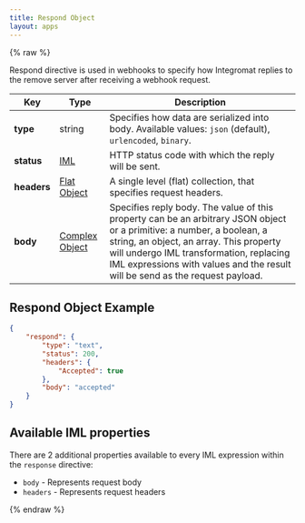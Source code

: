 ```yaml
---
title: Respond Object
layout: apps
---
```


{% raw %}

Respond directive is used in webhooks to specify how Integromat replies to the remove server after receiving a webhook request.

Key | Type | Description
--- | --- | ---
**type** | string | Specifies how data are serialized into body. Available values: `json` (default), `urlencoded`, `binary`.
**status** | [IML](iml.html) | HTTP status code with which the reply will be sent.
**headers** | [Flat Object](flat-object.html) | A single level (flat) collection, that specifies request headers.
**body** | [Complex Object](complex-object.html) | Specifies reply body. The value of this property can be an arbitrary JSON object or a primitive: a number, a boolean, a string, an object, an array. This property will undergo IML transformation, replacing IML expressions with values and the result will be send as the request payload.

## Respond Object Example

```json
{
    "respond": {
		"type": "text",
        "status": 200,
        "headers": {
            "Accepted": true
        },
        "body": "accepted"
    }
}
```

## Available IML properties

There are 2 additional properties available to every IML expression within the `response` directive:
- `body` - Represents request body
- `headers` - Represents request headers

{% endraw %}
